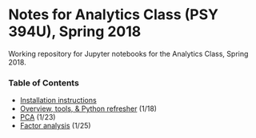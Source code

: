 # Notes for Analytics Class (PSY 394U), Spring 2018

Working repository for Jupyter notebooks for the Analytics Class, Spring 2018.


### Table of Contents

* [Installation instructions](https://github.com/sathayas/JupyterAnalyticsSpring2018/blob/master/Installation.ipynb)
* [Overview, tools, & Python refresher](https://github.com/sathayas/JupyterAnalyticsSpring2018/blob/master/Intro.ipynb) (1/18)
* [PCA](https://github.com/sathayas/JupyterAnalyticsSpring2018/blob/master/PCA.ipynb) (1/23)
* [Factor analysis](https://github.com/sathayas/JupyterAnalyticsSpring2018/blob/master/FactorAnalysis.ipynb) (1/25)
